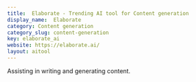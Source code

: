 ```yaml
---
title:  Elaborate - Trending AI tool for Content generation
display_name:  Elaborate
category: Content generation
category_slug: content-generation
key: elaborate_ai
website: https://elaborate.ai/
layout: aitool
---
```


Assisting in writing and generating content.
